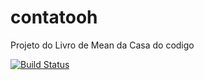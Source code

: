 # contatooh
Projeto do Livro de Mean da Casa do codigo

[![Build Status](https://travis-ci.org/cassiothadeu/contatooh.svg)](https://travis-ci.org/cassiothadeu/contatooh)
  
